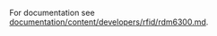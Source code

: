 
For documentation see [documentation/content/developers/rfid/rdm6300.md](../../../../../../documentation/content/developers/rfid/rdm6300.md).
